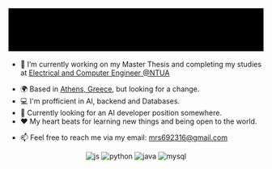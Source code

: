 <img src="https://raw.githubusercontent.com/MarkRamosS/MarkRamosS/main/GitProf.gif" alt="👋 Hi there! I'm Mark" title="👋 Hi there! I'm Mark"/>



- 🔭 I’m currently working on my Master Thesis and completing my studies at [Electrical and Computer Engineer @NTUA](http://www.ece.ntua.gr/en)
* 🌍  Based in [Athens, Greece](https://en.wikipedia.org/wiki/Athens), but looking for a change.
* 💻 I'm profficient in AI, backend and Databases. 
* 📖 Currently looking for an AI developer position somewhere.
* ❤️ My heart beats for learning new things and being open to the world.
- 📫 Feel free to reach me via my email: [mrs692316@gmail.com](mailto:mrs692316@gmail.com)


<p align="center">      
  <img src="https://www.vectorlogo.zone/logos/javascript/javascript-icon.svg" alt="js" width="55" height="55"/>
  <img src="https://www.vectorlogo.zone/logos/python/python-icon.svg" alt="python" width="55" height="55"/>
  <img src="https://www.vectorlogo.zone/logos/java/java-icon.svg" alt="java" width="65" height="65"/> 
  <img src="https://www.vectorlogo.zone/logos/mysql/mysql-icon.svg" alt="mysql" width="45" height="55"/>
</p>
